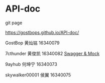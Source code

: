 # API-doc

git page

https://gostbops.github.io/API-doc/

GostBop 黄灿铭 16340079

7cthunder 黄俊凯 16340082 [Swagger & Mock](https://7cthunder.github.io/2018/12/16/%E6%9C%8D%E5%8A%A1%E8%AE%A1%E7%AE%97-Swagger-Mock/)

9ayhub 何坤宁 16340073

skywalker00001 侯翼 16340075
